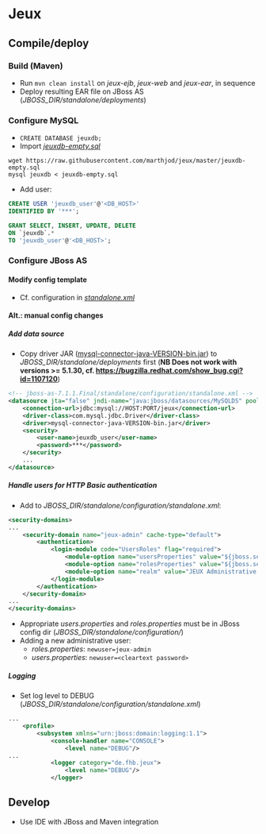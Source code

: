 # Jeux

## Compile/deploy

### Build (Maven)

- Run `mvn clean install` on _jeux-ejb_, _jeux-web_ and  _jeux-ear_, in sequence
- Deploy resulting EAR file on JBoss AS (_JBOSS_DIR/standalone/deployments_)

### Configure MySQL

- `CREATE DATABASE jeuxdb;`
- Import [_jeuxdb-empty.sql_](https://github.com/marthjod/jeux/blob/master/jeuxdb-empty.sql)
```
wget https://raw.githubusercontent.com/marthjod/jeux/master/jeuxdb-empty.sql
mysql jeuxdb < jeuxdb-empty.sql
```
- Add user:

```sql
CREATE USER 'jeuxdb_user'@'<DB_HOST>'
IDENTIFIED BY '***';

GRANT SELECT, INSERT, UPDATE, DELETE
ON `jeuxdb`.*
TO 'jeuxdb_user'@'<DB_HOST>';
```

### Configure JBoss AS

#### Modify config template

- Cf. configuration in [_standalone.xml_](https://github.com/marthjod/jeux/blob/master/.openshift/config/standalone.xml)


#### Alt.: manual config changes

##### Add data source

- Copy driver JAR ([mysql-connector-java-VERSION-bin.jar](http://dev.mysql.com/downloads/connector/j/)) to  _JBOSS_DIR/standalone/deployments_ first (**NB Does not work with versions >= 5.1.30, cf. https://bugzilla.redhat.com/show_bug.cgi?id=1107120**)

```xml
<!-- jboss-as-7.1.1.Final/standalone/configuration/standalone.xml -->
<datasource jta="false" jndi-name="java:jboss/datasources/MySQLDS" pool-name="MySQLDS" enabled="true" use-ccm="false">
    <connection-url>jdbc:mysql://HOST:PORT/jeux</connection-url>
    <driver-class>com.mysql.jdbc.Driver</driver-class>
    <driver>mysql-connector-java-VERSION-bin.jar</driver>
    <security>
        <user-name>jeuxdb_user</user-name>
        <password>***</password>
    </security>
    ...
</datasource>
```


##### Handle users for HTTP Basic authentication

- Add to _JBOSS_DIR/standalone/configuration/standalone.xml_:

```xml
<security-domains>
...
    <security-domain name="jeux-admin" cache-type="default">
        <authentication>
            <login-module code="UsersRoles" flag="required">
                <module-option name="usersProperties" value="${jboss.server.config.dir}/users.properties"/>
                <module-option name="rolesProperties" value="${jboss.server.config.dir}/roles.properties"/>
                <module-option name="realm" value="JEUX Administrative view"/>
            </login-module>
        </authentication>
    </security-domain>
...
</security-domains>
```

- Appropriate _users.properties_ and _roles.properties_ must be in JBoss config dir (_JBOSS_DIR/standalone/configuration/_)
- Adding a new administrative user:
    - _roles.properties_: `newuser=jeux-admin`
    - _users.properties_: `newuser=<cleartext password>`

##### Logging

- Set log level to DEBUG (_JBOSS_DIR/standalone/configuration/standalone.xml_)

```xml
...
    <profile>
        <subsystem xmlns="urn:jboss:domain:logging:1.1">
            <console-handler name="CONSOLE">
                <level name="DEBUG"/>
...
            <logger category="de.fhb.jeux">
                <level name="DEBUG"/>
            </logger>
```

## Develop

- Use IDE with JBoss and Maven integration
